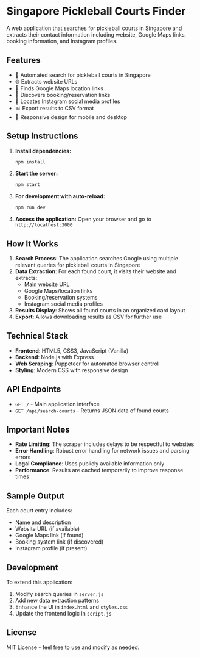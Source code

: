 # Singapore Pickleball Courts Finder

A web application that searches for pickleball courts in Singapore and extracts their contact information including website, Google Maps links, booking information, and Instagram profiles.

## Features

- 🏓 Automated search for pickleball courts in Singapore
- 🌐 Extracts website URLs
- 📍 Finds Google Maps location links
- 📅 Discovers booking/reservation links
- 📱 Locates Instagram social media profiles
- 📊 Export results to CSV format
- 📱 Responsive design for mobile and desktop

## Setup Instructions

1. **Install dependencies:**
   ```bash
   npm install
   ```

2. **Start the server:**
   ```bash
   npm start
   ```

3. **For development with auto-reload:**
   ```bash
   npm run dev
   ```

4. **Access the application:**
   Open your browser and go to `http://localhost:3000`

## How It Works

1. **Search Process**: The application searches Google using multiple relevant queries for pickleball courts in Singapore
2. **Data Extraction**: For each found court, it visits their website and extracts:
   - Main website URL
   - Google Maps/location links
   - Booking/reservation systems
   - Instagram social media profiles
3. **Results Display**: Shows all found courts in an organized card layout
4. **Export**: Allows downloading results as CSV for further use

## Technical Stack

- **Frontend**: HTML5, CSS3, JavaScript (Vanilla)
- **Backend**: Node.js with Express
- **Web Scraping**: Puppeteer for automated browser control
- **Styling**: Modern CSS with responsive design

## API Endpoints

- `GET /` - Main application interface
- `GET /api/search-courts` - Returns JSON data of found courts

## Important Notes

- **Rate Limiting**: The scraper includes delays to be respectful to websites
- **Error Handling**: Robust error handling for network issues and parsing errors
- **Legal Compliance**: Uses publicly available information only
- **Performance**: Results are cached temporarily to improve response times

## Sample Output

Each court entry includes:
- Name and description
- Website URL (if available)
- Google Maps link (if found)
- Booking system link (if discovered)
- Instagram profile (if present)

## Development

To extend this application:
1. Modify search queries in `server.js`
2. Add new data extraction patterns
3. Enhance the UI in `index.html` and `styles.css`
4. Update the frontend logic in `script.js`

## License

MIT License - feel free to use and modify as needed.